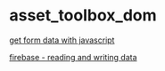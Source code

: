 # asset_toolbox_dom

[get form data with javascript](/src/form.html)

[firebase - reading and writing data](/firebase/cloud_firestore.html)
